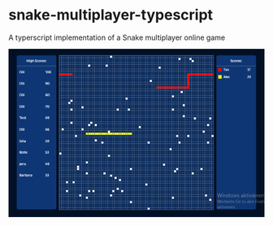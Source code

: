 # snake-multiplayer-typescript
A typerscript implementation of a Snake multiplayer online game

![Screenshot](screenshot.png?raw=true "Screenshot")
